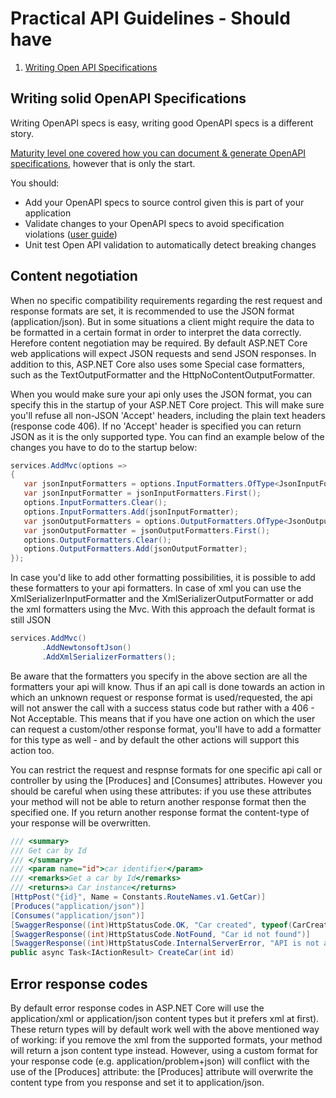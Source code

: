 # Practical API Guidelines - Should have

1. [Writing Open API Specifications](#writing-open-api-specifications)

## Writing solid OpenAPI Specifications
Writing OpenAPI specs is easy, writing good OpenAPI specs is a different story.

[Maturity level one covered how you can document & generate OpenAPI specifications](./../maturity-level-one#document-your-apis), however that is only the start.

You should:
- Add your OpenAPI specs to source control given this is part of your application
- Validate changes to your OpenAPI specs to avoid specification violations ([user guide](docs/validating-open-api-specs.md))
- Unit test Open API validation to automatically detect breaking changes

 ## Content negotiation
 When no specific compatibility requirements regarding the rest request and response formats are set, it is recommended to use the JSON format (application/json). But in some situations a client might require the data to be formatted in a certain format in order to interpret the data correctly. Herefore content negotiation may be required. By default ASP.NET Core web applications will expect JSON requests and send JSON responses. In addition to this, ASP.NET Core also uses some Special case formatters, such as the TextOutputFormatter and the HttpNoContentOutputFormatter.

 When you would make sure your api only uses the JSON format, you can specify this in the startup of your ASP.NET Core project. This will make sure you'll refuse all non-JSON 'Accept' headers, including the plain text headers (response code 406). If no 'Accept' header is specified you can return JSON as it is the only supported type. You can find an example below of the changes you have to do to the startup below: 
 ```csharp
services.AddMvc(options =>
{
    var jsonInputFormatters = options.InputFormatters.OfType<JsonInputFormatter>();
    var jsonInputFormatter = jsonInputFormatters.First();
    options.InputFormatters.Clear();
    options.InputFormatters.Add(jsonInputFormatter);
    var jsonOutputFormatters = options.OutputFormatters.OfType<JsonOutputFormatter>();
    var jsonOutputFormatter = jsonOutputFormatters.First();
    options.OutputFormatters.Clear();
    options.OutputFormatters.Add(jsonOutputFormatter);
});
```
In case you'd like to add other formatting possibilities, it is possible to add these formatters to your api formatters. In case of xml you can use the XmlSerializerInputFormatter and the XmlSerializerOutputFormatter or add the xml formatters using the Mvc. With this approach the default format is still JSON
 ```csharp
services.AddMvc()
        .AddNewtonsoftJson()
        .AddXmlSerializerFormatters();
```
Be aware that the formatters you specify in the above section are all the formatters your api will know. Thus if an api call is done towards an action in which an unknown request or response format is used/requested, the api will not answer the call with a success status code but rather with a 406 - Not Acceptable. This means that if you have one action on which the user can request a custom/other response format, you'll have to add a formatter for this type as well - and by default the other actions will support this action too.

You can restrict the request and respnse formats for one specific api call or controller by using the [Produces] and [Consumes] attributes. However you should be careful when using these attributes: if you use these attributes your method will not be able to return another response format then the specified one. If you return another response format the content-type of your response will be overwritten.
```csharp
/// <summary>
/// Get car by Id
/// </summary>
/// <param name="id">car identifier</param>
/// <remarks>Get a car by Id</remarks>
/// <returns>a Car instance</returns>
[HttpPost("{id}", Name = Constants.RouteNames.v1.GetCar)]
[Produces("application/json")]
[Consumes("application/json")]
[SwaggerResponse((int)HttpStatusCode.OK, "Car created", typeof(CarCreatedDto))]
[SwaggerResponse((int)HttpStatusCode.NotFound, "Car id not found")]
[SwaggerResponse((int)HttpStatusCode.InternalServerError, "API is not available")]
public async Task<IActionResult> CreateCar(int id)
```

## Error response codes
By default error response codes in ASP.NET Core will use the application/xml or application/json content types but it prefers xml at first). These return types will by default work well with the above mentioned way of working: if you remove the xml from the supported formats, your method will return a json content type instead. However, using a custom format for your response code (e.g. application/problem+json) will conflict with the use of the [Produces] attribute: the [Produces] attribute will overwrite the content type from you response and set it to application/json. 


